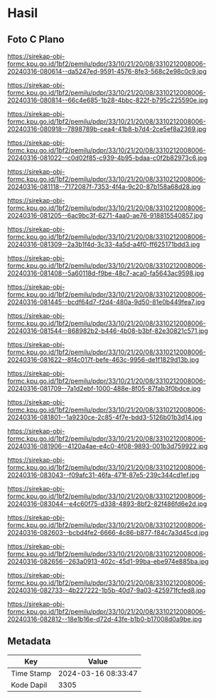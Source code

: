 # Hasil

## Foto C Plano

https://sirekap-obj-formc.kpu.go.id/1bf2/pemilu/pdpr/33/10/21/20/08/3310212008006-20240316-080614--da5247ed-9591-4576-8fe3-568c2e98c0c9.jpg

https://sirekap-obj-formc.kpu.go.id/1bf2/pemilu/pdpr/33/10/21/20/08/3310212008006-20240316-080814--66c4e685-1b28-4bbc-822f-b795c225590e.jpg

https://sirekap-obj-formc.kpu.go.id/1bf2/pemilu/pdpr/33/10/21/20/08/3310212008006-20240316-080918--7898789b-cea4-41b8-b7d4-2ce5ef8a2369.jpg

https://sirekap-obj-formc.kpu.go.id/1bf2/pemilu/pdpr/33/10/21/20/08/3310212008006-20240316-081022--c0d02f85-c939-4b95-bdaa-c0f2b82973c6.jpg

https://sirekap-obj-formc.kpu.go.id/1bf2/pemilu/pdpr/33/10/21/20/08/3310212008006-20240316-081118--7172087f-7353-4f4a-9c20-87b158a68d28.jpg

https://sirekap-obj-formc.kpu.go.id/1bf2/pemilu/pdpr/33/10/21/20/08/3310212008006-20240316-081205--6ac9bc3f-6271-4aa0-ae76-918815540857.jpg

https://sirekap-obj-formc.kpu.go.id/1bf2/pemilu/pdpr/33/10/21/20/08/3310212008006-20240316-081309--2a3b1f4d-3c33-4a5d-a4f0-ff625171bdd3.jpg

https://sirekap-obj-formc.kpu.go.id/1bf2/pemilu/pdpr/33/10/21/20/08/3310212008006-20240316-081408--5a60118d-f9be-48c7-aca0-fa5643ac9598.jpg

https://sirekap-obj-formc.kpu.go.id/1bf2/pemilu/pdpr/33/10/21/20/08/3310212008006-20240316-081445--bcdf64d7-f2d4-480a-9d50-81e0b449fea7.jpg

https://sirekap-obj-formc.kpu.go.id/1bf2/pemilu/pdpr/33/10/21/20/08/3310212008006-20240316-081544--868982b2-b446-4b08-b3bf-82e30821c571.jpg

https://sirekap-obj-formc.kpu.go.id/1bf2/pemilu/pdpr/33/10/21/20/08/3310212008006-20240316-081622--8f4c017f-befe-463c-9956-de1f1829d13b.jpg

https://sirekap-obj-formc.kpu.go.id/1bf2/pemilu/pdpr/33/10/21/20/08/3310212008006-20240316-081709--7a1d2ebf-1000-488e-8f05-87fab3f0bdce.jpg

https://sirekap-obj-formc.kpu.go.id/1bf2/pemilu/pdpr/33/10/21/20/08/3310212008006-20240316-081801--1a9230ce-2c85-4f7e-bdd3-5126b01b3d14.jpg

https://sirekap-obj-formc.kpu.go.id/1bf2/pemilu/pdpr/33/10/21/20/08/3310212008006-20240316-081906--4120a4ae-e4c0-4f08-9893-001b3d759922.jpg

https://sirekap-obj-formc.kpu.go.id/1bf2/pemilu/pdpr/33/10/21/20/08/3310212008006-20240316-083043--f09afc31-46fa-471f-87e5-239c344cd1ef.jpg

https://sirekap-obj-formc.kpu.go.id/1bf2/pemilu/pdpr/33/10/21/20/08/3310212008006-20240316-083044--e4c60f75-d338-4893-8bf2-82f486fd6e2d.jpg

https://sirekap-obj-formc.kpu.go.id/1bf2/pemilu/pdpr/33/10/21/20/08/3310212008006-20240316-082603--bcbd4fe2-6666-4c86-b877-f84c7a3d45cd.jpg

https://sirekap-obj-formc.kpu.go.id/1bf2/pemilu/pdpr/33/10/21/20/08/3310212008006-20240316-082656--263a0913-402c-45d1-99ba-ebe974e885ba.jpg

https://sirekap-obj-formc.kpu.go.id/1bf2/pemilu/pdpr/33/10/21/20/08/3310212008006-20240316-082733--4b227222-1b5b-40d7-9a03-425971fcfed8.jpg

https://sirekap-obj-formc.kpu.go.id/1bf2/pemilu/pdpr/33/10/21/20/08/3310212008006-20240316-082812--18e1b16e-d72d-43fe-b1b0-b17008d0a9be.jpg


## Metadata

| Key        | Value               |
| ---------- | ------------------- |
| Time Stamp | 2024-03-16 08:33:47 |
| Kode Dapil | 3305                |




